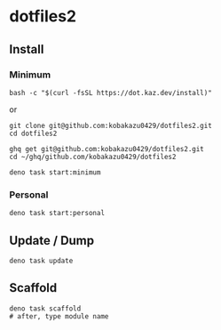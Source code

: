 # dotfiles2

## Install

### Minimum

```shell
bash -c "$(curl -fsSL https://dot.kaz.dev/install)"
```

or

```shell
git clone git@github.com:kobakazu0429/dotfiles2.git
cd dotfiles2

ghq get git@github.com:kobakazu0429/dotfiles2.git
cd ~/ghq/github.com/kobakazu0429/dotfiles2

deno task start:minimum
```

### Personal

```
deno task start:personal
```

## Update / Dump

```shell
deno task update
```

## Scaffold

```shell
deno task scaffold
# after, type module name
```
